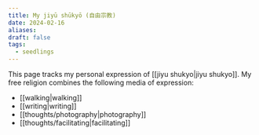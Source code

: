 ```yaml
---
title: My jiyū shūkyō (自由宗教)
date: 2024-02-16
aliases: 
draft: false
tags:
  - seedlings
---
```

This page tracks my personal expression of [[jiyu shukyo|jiyu shukyo]]. My free religion combines the following media of expression:
- [[walking|walking]]
- [[writing|writing]]
- [[thoughts/photography|photography]]
- [[thoughts/facilitating|facilitating]]

